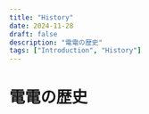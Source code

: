 ```yaml
---
title: "History"
date: 2024-11-28
draft: false
description: "電電の歴史"
tags: ["Introduction", "History"]
---
```

# 電電の歴史
